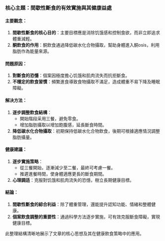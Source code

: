 ### 核心主題：間歇性斷食的有效實施與其健康益處

#### 主要觀念：
1. **間歇性斷食的核心目的**：主要目標應是消除饥饿感和控制食欲，而非立即追求體重減輕。
2. **酮飲食的作用**：酮飲食通過降低碳水化合物攝取，幫助身體進入酮osis，利用脂肪作為能量來源。

#### 問題原因：
1. **對斷食的恐懚**：個案因極度擔心饥饿和肌肉流失而抗拒斷食。
2. **不穩定的飲食習慣**：頻繁進食導致食物攝取不滿足，造成體重不易下降及睡眠障礙。

#### 解决方法：
1. **逐步調整飲食結構**：
   - 開始階段采用三餐，避免零食。
   - 增加脂肪攝取以增加飽腹感，延長斷食時間。
2. **降低碳水化合物攝取**：初期保持低碳水化合物飲食，後期可根據適應情況調整脂肪攝量。

#### 健康建議：
1. **逐步實施策略**：
   - 從三餐開始，逐漸減少至二餐，最終可考慮一餐。
   - 推遲進餐時間，使身體適應更長的斷食期間。
2. **心理調适**：克服對饥饿和肌肉流失的恐懚，樹立長期健康目標。

#### 結論：
1. **間歇性斷食的綜合利益**：除了體重管理，還能提升認知功能、情緒和整體健康。
2. **個案飲食調整的重要性**：通過科學方法逐步實施，可有效克服斷食障礙，實現健康目標。

此整理結構清晰地展示了文章的核心思想及其在健康飲食策略中的應用。